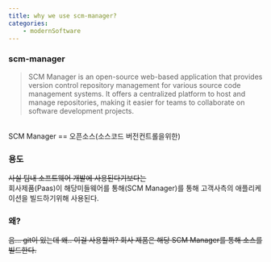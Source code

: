 ```yaml
---
title: why we use scm-manager?
categories: 
    - modernSoftware
---
```



### scm-manager 
> SCM Manager is an open-source web-based application that provides version control repository management for various source code management systems. It offers a centralized platform to host and manage repositories, making it easier for teams to collaborate on software development projects.

<br>
SCM Manager == 오픈소스(소스코드 버전컨트롤을위한)


### 용도 
~~사실 팀내 소프트웨어 개발에 사용된다기보다는~~<br>
회사제품(Paas)이 해당미들웨어를 통해(SCM Manager)를 통해 고객사측의 애플리케이션을 빌드하기위해 사용된다. 

### 왜?
~~음... git이 있는데 왜.. 이걸 사용할까?
회사 제품은 해당 SCM Manager를 통해 소스를 빌드한다.~~



